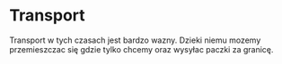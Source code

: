# Transport
Transport w tych czasach jest bardzo wazny. Dzieki niemu mozemy przemieszczac się gdzie tylko chcemy oraz wysyłac paczki za granicę. 
